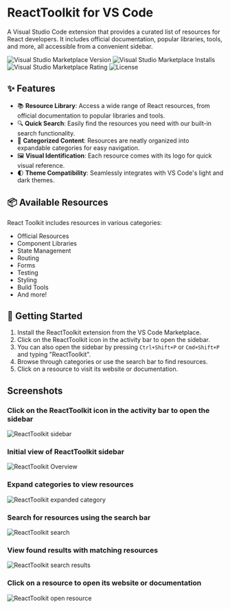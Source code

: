 # ReactToolkit for VS Code

A Visual Studio Code extension that provides a curated list of resources for React developers. It includes official documentation, popular libraries, tools, and more, all accessible from a convenient sidebar.

![Visual Studio Marketplace Version](https://img.shields.io/visual-studio-marketplace/v/YourPublisherName.react-toolkit)
![Visual Studio Marketplace Installs](https://img.shields.io/visual-studio-marketplace/i/YourPublisherName.react-toolkit)
![Visual Studio Marketplace Rating](https://img.shields.io/visual-studio-marketplace/r/YourPublisherName.react-toolkit)
![License](https://img.shields.io/badge/license-MIT-blue.svg)

## ✨ Features

- 📚 **Resource Library**: Access a wide range of React resources, from official documentation to popular libraries and tools.
- 🔍 **Quick Search**: Easily find the resources you need with our built-in search functionality.
- 📂 **Categorized Content**: Resources are neatly organized into expandable categories for easy navigation.
- 🖼️ **Visual Identification**: Each resource comes with its logo for quick visual reference.
- 🌓 **Theme Compatibility**: Seamlessly integrates with VS Code's light and dark themes.

## 📦 Available Resources

React Toolkit includes resources in various categories:

- Official Resources
- Component Libraries
- State Management
- Routing
- Forms
- Testing
- Styling
- Build Tools
- And more!

## 🚀 Getting Started

1. Install the ReactToolkit extension from the VS Code Marketplace.
2. Click on the ReactToolkit icon in the activity bar to open the sidebar.
3. You can also open the sidebar by pressing `Ctrl+Shift+P` or `Cmd+Shift+P` and typing "ReactToolkit".
4. Browse through categories or use the search bar to find resources.
5. Click on a resource to visit its website or documentation.

## Screenshots

### Click on the ReactToolkit icon in the activity bar to open the sidebar

![ReactToolkit sidebar](https://www.dayanperez.com/reacttoolkit/entry-point.png)

### Initial view of ReactToolkit sidebar

![ReactToolkit Overview](https://www.dayanperez.com/reacttoolkit/overview.png)

### Expand categories to view resources

![ReactToolkit expanded category](https://www.dayanperez.com/reacttoolkit/overview-1.png)

### Search for resources using the search bar

![ReactToolkit search](https://www.dayanperez.com/reacttoolkit/search.png)

### View found results with matching resources

![ReactToolkit search results](https://www.dayanperez.com/reacttoolkit/search-results.png)

### Click on a resource to open its website or documentation

![ReactToolkit open resource](https://www.dayanperez.com/reacttoolkit/open-resource.png)
